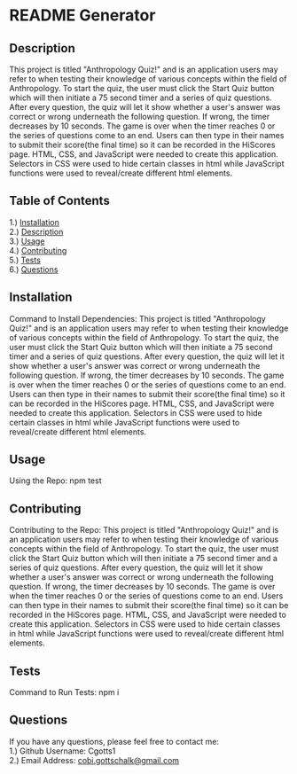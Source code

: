 # README Generator

## Description
This project is titled "Anthropology Quiz!" and is an application users may refer to when testing their knowledge of various concepts within the field of Anthropology. To start the quiz, the user must click the Start Quiz button which will then initiate a 75 second timer and a series of quiz questions. After every question, the quiz will let it show whether a user's answer was correct or wrong underneath the following question. If wrong, the timer decreases by 10 seconds. The game is over when the timer reaches 0 or the series of questions come to an end. Users can then type in their names to submit their score(the final time) so it can be recorded in the HiScores page. HTML, CSS, and JavaScript were needed to create this application. Selectors in CSS were used to hide certain classes in html while JavaScript functions were used to reveal/create different html elements.

## Table of Contents
1.) <a href = "#Installation">Installation</a> <br>
2.) <a href = "#Description">Description</a><br>
3.) <a href = "#Usage">Usage</a><br>
4.) <a href = "#Contributing">Contributing</a><br>
5.) <a href = "#Tests">Tests</a><br>
6.) <a href = "#Questions">Questions</a>


## Installation <section id = "Installation"></section>
Command to Install Dependencies: This project is titled "Anthropology Quiz!" and is an application users may refer to when testing their knowledge of various concepts within the field of Anthropology. To start the quiz, the user must click the Start Quiz button which will then initiate a 75 second timer and a series of quiz questions. After every question, the quiz will let it show whether a user's answer was correct or wrong underneath the following question. If wrong, the timer decreases by 10 seconds. The game is over when the timer reaches 0 or the series of questions come to an end. Users can then type in their names to submit their score(the final time) so it can be recorded in the HiScores page. HTML, CSS, and JavaScript were needed to create this application. Selectors in CSS were used to hide certain classes in html while JavaScript functions were used to reveal/create different html elements.

## Usage <section id = "Usage"></section>
Using the Repo: npm test

## Contributing
Contributing to the Repo: This project is titled "Anthropology Quiz!" and is an application users may refer to when testing their knowledge of various concepts within the field of Anthropology. To start the quiz, the user must click the Start Quiz button which will then initiate a 75 second timer and a series of quiz questions. After every question, the quiz will let it show whether a user's answer was correct or wrong underneath the following question. If wrong, the timer decreases by 10 seconds. The game is over when the timer reaches 0 or the series of questions come to an end. Users can then type in their names to submit their score(the final time) so it can be recorded in the HiScores page. HTML, CSS, and JavaScript were needed to create this application. Selectors in CSS were used to hide certain classes in html while JavaScript functions were used to reveal/create different html elements.

## Tests
Command to Run Tests: npm i

## Questions  <section id = "Questions"></section>
If you have any questions, please feel free to contact me: <br>
1.) Github Username: Cgotts1 <br>
2.) Email Address: cobi.gottschalk@gmail.com